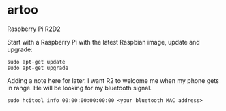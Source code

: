 # artoo
Raspberry Pi R2D2

Start with a Raspberry Pi with the latest Raspbian image, update and upgrade:
``` 
sudo apt-get update
sudo apt-get upgrade
```

Adding a note here for later.  I want R2 to welcome me when my phone gets in range.  He will be looking for my bluetooth signal.
```
sudo hcitool info 00:00:00:00:00:00 <your bluetooth MAC address>
```
